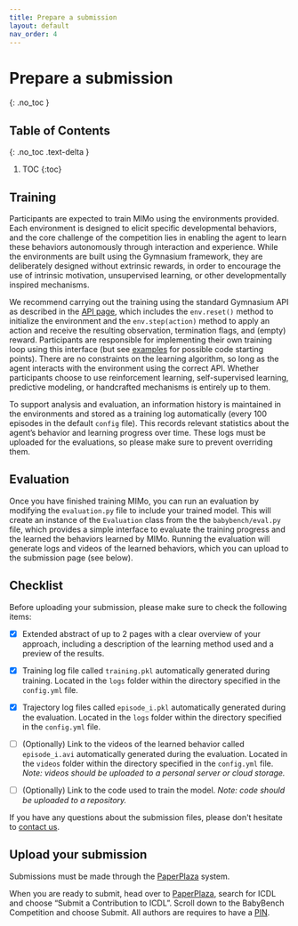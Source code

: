 ```yaml
---
title: Prepare a submission
layout: default
nav_order: 4
---
```


# Prepare a submission
{: .no_toc }

## Table of Contents
{: .no_toc .text-delta }

1. TOC
{:toc}


## Training

Participants are expected to train MIMo using the environments provided. Each environment is designed to elicit specific developmental behaviors, and the core challenge of the competition lies in enabling the agent to learn these behaviors autonomously through interaction and experience. While the environments are built using the Gymnasium framework, they are deliberately designed without extrinsic rewards, in order to encourage the use of intrinsic motivation, unsupervised learning, or other developmentally inspired mechanisms.

We recommend carrying out the training using the standard Gymnasium API as described in the [API page](api), which includes the `env.reset()` method to initialize the environment and the `env.step(action)` method to apply an action and receive the resulting observation, termination flags, and (empty) reward. Participants are responsible for implementing their own training loop using this interface (but see [examples](start/#examples/) for possible code starting points). There are no constraints on the learning algorithm, so long as the agent interacts with the environment using the correct API. Whether participants choose to use reinforcement learning, self-supervised learning, predictive modeling, or handcrafted mechanisms is entirely up to them.

To support analysis and evaluation, an information history is maintained in the environments and stored as a training log automatically (every 100 episodes in the default `config` file). This records relevant statistics about the agent’s behavior and learning progress over time. These logs must be uploaded for the evaluations, so please make sure to prevent overriding them. 


## Evaluation

Once you have finished training MIMo, you can run an evaluation by modifying the ``evaluation.py`` file to include your trained model. This will create an instance of the `Evaluation` class from the the ``babybench/eval.py`` file,  which provides a simple interface to evaluate the training progress and the learned the behaviors learned by MIMo. Running the evaluation will generate logs and videos of the learned behaviors, which you can upload to the submission page (see below).


## Checklist

Before uploading your submission, please make sure to check the following items:

- [x] Extended abstract of up to 2 pages with a clear overview of your approach, including a description of the learning method used and a preview of the results.

- [x] Training log file called `training.pkl` automatically generated during training. Located in the `logs` folder within the directory specified in the `config.yml` file.

- [x] Trajectory log files called `episode_i.pkl` automatically generated during the evaluation. Located in the `logs` folder within the directory specified in the `config.yml` file.

- [ ] (Optionally) Link to the videos of the learned behavior called `episode_i.avi` automatically generated during the evaluation. Located in the `videos` folder within the directory specified in the `config.yml` file. *Note: videos should be uploaded to a personal server or cloud storage.*

- [ ] (Optionally) Link to the code used to train the model. *Note: code should be uploaded to a repository.*

If you have any questions about the submission files, please don't hesitate to [contact us](mailto:fcomlop@gmail.com).



## Upload your submission

Submissions must be made through the [PaperPlaza](https://ras.papercept.net/) system.

When you are ready to submit, head over to [PaperPlaza](https://ras.papercept.net/), search for ICDL and choose “Submit a Contribution to ICDL”. Scroll down to the BabyBench Competition and choose Submit. All authors are requires to have a [PIN](https://ras.papercept.net/conferences/scripts/pinwizard.pl).

